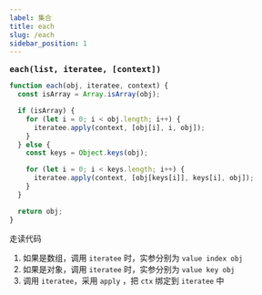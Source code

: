 ```yaml
---
label: 集合
title: each
slug: /each
sidebar_position: 1
---
```


<big><b>`each(list, iteratee, [context])`</b></big>
&emsp;

```ts
function each(obj, iteratee, context) {
  const isArray = Array.isArray(obj);

  if (isArray) {
    for (let i = 0; i < obj.length; i++) {
      iteratee.apply(context, [obj[i], i, obj]);
    }
  } else {
    const keys = Object.keys(obj);

    for (let i = 0; i < keys.length; i++) {
      iteratee.apply(context, [obj[keys[i]], keys[i], obj]);
    }
  }

  return obj;
}
```

走读代码

1. 如果是数组，调用 `iteratee` 时，实参分别为 `value index obj`
2. 如果是对象，调用 `iteratee` 时，实参分别为 `value key obj`
3. 调用 `iteratee`，采用 `apply` ，把 `ctx` 绑定到 `iteratee` 中
